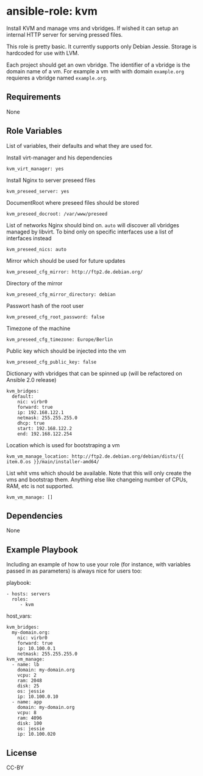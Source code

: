 ansible-role: kvm
=========

Install KVM and manage vms and vbridges.
If wished it can setup an internal HTTP server for serving pressed files.

This role is pretty basic. It currently supports only Debian Jessie.
Storage is hardcoded for use with LVM.

Each project should get an own vbridge. The identifier of a vbridge is the domain name of a vm. For example a vm with with domain ```example.org``` requieres a vbridge named ```example.org```.

Requirements
------------

None

Role Variables
--------------

List of variables, their defaults and what they are used for.

Install virt-manager and his dependencies

    kvm_virt_manager: yes

Install Nginx to server preseed files

    kvm_preseed_server: yes

DocumentRoot where preseed files should be stored

    kvm_preseed_docroot: /var/www/preseed

List of networks Nginx should bind on. ```auto``` will discover all vbridges managed by libvirt. To bind only on specific interfaces use a list of interfaces instead

    kvm_preseed_nics: auto

Mirror which should be used for future updates

    kvm_preseed_cfg_mirror: http://ftp2.de.debian.org/

Directory of the mirror

    kvm_preseed_cfg_mirror_directory: debian

Passwort hash of the root user

    kvm_preseed_cfg_root_password: false

Timezone of the machine

    kvm_preseed_cfg_timezone: Europe/Berlin

Public key which should be injected into the vm

    kvm_preseed_cfg_public_key: false

Dictionary with vbridges that can be spinned up (will be refactored on Ansible 2.0 release)

    kvm_bridges:
      default:
        nic: virbr0
        forward: true
        ip: 192.168.122.1
        netmask: 255.255.255.0
        dhcp: true
        start: 192.168.122.2
        end: 192.168.122.254

Location which is used for bootstraping a vm

    kvm_vm_manage_location: http://ftp2.de.debian.org/debian/dists/{{ item.0.os }}/main/installer-amd64/

List whit vms which should be available. Note that this will only create the vms and bootstrap them. Anything else like changeing number of CPUs, RAM, etc is not supported.

    kvm_vm_manage: []

Dependencies
------------

None

Example Playbook
----------------

Including an example of how to use your role (for instance, with variables passed in as parameters) is always nice for users too:

playbook:

    - hosts: servers
      roles:
         - kvm


host_vars:

    kvm_bridges:
      my-domain.org:
        nic: virbr0
        forward: true
        ip: 10.100.0.1
        netmask: 255.255.255.0
    kvm_vm_manage:
      - name: lb
        domain: my-domain.org
        vcpu: 2
        ram: 2048
        disk: 25
        os: jessie
        ip: 10.100.0.10
      - name: app
        domain: my-domain.org
        vcpu: 8
        ram: 4096
        disk: 100
        os: jessie
        ip: 10.100.020

License
-------

CC-BY

